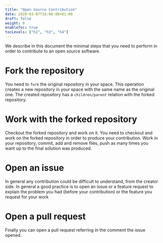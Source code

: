 ```yaml
---
title: "Open Source Contribution"
date: 2020-03-07T16:08:08+01:00
draft: false
weight: 0
enableToc: true
tocLevels: ["h2", "h3", "h4"]
---
```


We describe in this document the minimal steps that you need to perform in order 
to contribute to an open source software.

# Fork the repository

You need to `fork` the original repository in your space. 
This operation creates a new repository in your space with the same name as the original one.
The created repository has a `children/parent` relation with the forked repository.

# Work with the forked repository

Checkout the forked repository and work on it.
You need to checkout and work on the forked repository in order to produce your contribution.
Work in your repository, commit, add and remove files, push as many times you want up to the
final solution was produced.

# Open an issue

In general any contribution could be difficult to understand, from the creator side.
In general a good practice is to open an issue or a feature request to explain the problem you had 
(before your contribution) or the feature you request for your work

# Open a pull request

Finally you can open a pull request referring in the comment the issue opened.
